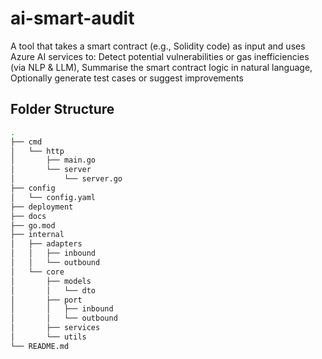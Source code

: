 # ai-smart-audit
A tool that takes a smart contract (e.g., Solidity code) as input and uses Azure AI services to: Detect potential vulnerabilities or gas inefficiencies (via NLP &amp; LLM), Summarise the smart contract logic in natural language, Optionally generate test cases or suggest improvements

## Folder Structure
``` bash
.
├── cmd
│   └── http
│       ├── main.go
│       └── server
│           └── server.go
├── config
│   └── config.yaml
├── deployment
├── docs
├── go.mod
├── internal
│   ├── adapters
│   │   ├── inbound
│   │   └── outbound
│   └── core
│       ├── models
│       │   └── dto
│       ├── port
│       │   ├── inbound
│       │   └── outbound
│       ├── services
│       └── utils
└── README.md
```
